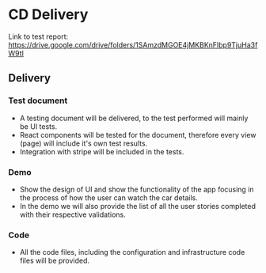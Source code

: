 # CD Delivery

Link to test report: https://drive.google.com/drive/folders/1SAmzdMGOE4jMKBKnFlbp9TjuHa3fW9tI

## Delivery

### Test document

- A testing document will be delivered, to the test performed will mainly be UI tests.
- React components will be tested for the document, therefore every view (page) will include it's own test results.
- Integration with stripe will be included in the tests.

### Demo

- Show the design of UI and show the functionality of the app focusing in the process of how the user can watch the car details.
- In the demo we will also provide the list of all the user stories completed with their respective validations.

### Code

- All the code files, including the configuration and infrastructure code files will be provided.
